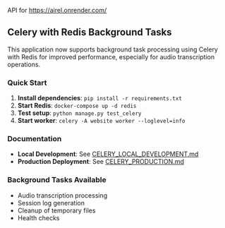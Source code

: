 API for https://airel.onrender.com/

## Celery with Redis Background Tasks

This application now supports background task processing using Celery with Redis for improved performance, especially for audio transcription operations.

### Quick Start

1. **Install dependencies**: `pip install -r requirements.txt`
2. **Start Redis**: `docker-compose up -d redis`
3. **Test setup**: `python manage.py test_celery`
4. **Start worker**: `celery -A website worker --loglevel=info`

### Documentation

- **Local Development**: See [CELERY_LOCAL_DEVELOPMENT.md](CELERY_LOCAL_DEVELOPMENT.md)
- **Production Deployment**: See [CELERY_PRODUCTION.md](CELERY_PRODUCTION.md)

### Background Tasks Available

- Audio transcription processing
- Session log generation  
- Cleanup of temporary files
- Health checks
